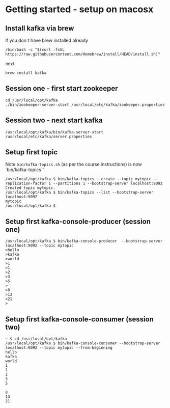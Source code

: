 


# Getting started - setup on macosx

## Install kafka via brew


If you don´t have brew installed already


```
/bin/bash -c "$(curl -fsSL https://raw.githubusercontent.com/Homebrew/install/HEAD/install.sh)"
```

next


```
brew install kafka
```


## Session one - first start zookeeper

```
cd /usr/local/opt/kafka        
./bin/zookeeper-server-start /usr/local/etc/kafka/zookeeper.properties 
```

## Session two - next start kafka

```
/usr/local/opt/kafka/bin/kafka-server-start /usr/local/etc/kafka/server.properties
```


## Setup first topic

Note `bin/kafka-topics.sh` (as per the course instructions) is now `bin/kafka-topics``

```
/usr/local/opt/kafka $ bin/kafka-topics --create --topic mytopic --replication-factor 1 --partitions 1 --bootstrap-server localhost:9092
Created topic mytopic.
/usr/local/opt/kafka $ bin/kafka-topics --list --bootstrap-server localhost:9092
mytopic
/usr/local/opt/kafka $
```


## Setup first kafka-console-producer (session one)

```
/usr/local/opt/kafka $ bin/kafka-console-producer  --bootstrap-server localhost:9092 --topic mytopic
>hello
>kafka
>world
>1
>1
>2
>3
>5
>
>8
>13
>21
>
```


## Setup first kafka-console-consumer (session two)

```
~ $ cd /usr/local/opt/kafka
/usr/local/opt/kafka $ bin/kafka-console-consumer --bootstrap-server localhost:9092 --topic mytopic --from-beginning
hello
kafka
world
1
1
2
3
5

8
13
21

```
